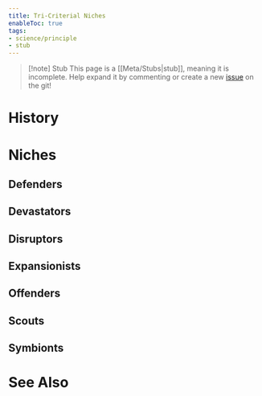 ```yaml
---
title: Tri-Criterial Niches
enableToc: true
tags:
- science/principle
- stub
---
```


> [!note] Stub
> This page is a [[Meta/Stubs|stub]], meaning it is incomplete. Help expand it by commenting or create a new [issue](https://github.com/RagtimeGal/quartz--encyclopedia-mysenvaria/issues/new/choose) on the git!


# History

# Niches
## Defenders

## Devastators

## Disruptors

## Expansionists

## Offenders

## Scouts

## Symbionts

# See Also
